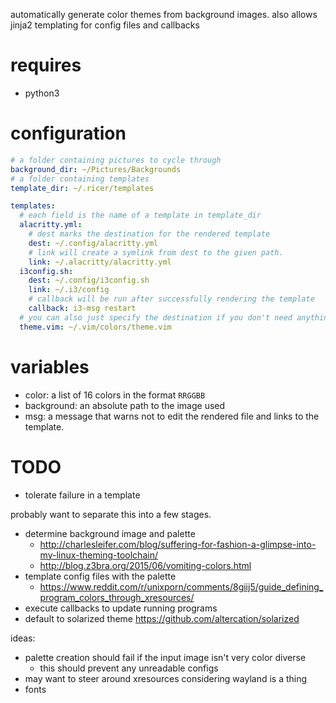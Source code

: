 automatically generate color themes from background images.
also allows jinja2 templating for config files and callbacks

# requires
* python3

# configuration
``` yaml
# a folder containing pictures to cycle through
background_dir: ~/Pictures/Backgrounds 
# a folder containing templates
template_dir: ~/.ricer/templates

templates:
  # each field is the name of a template in template_dir
  alacritty.yml: 
    # dest marks the destination for the rendered template
    dest: ~/.config/alacritty.yml
    # link will create a symlink from dest to the given path.
    link: ~/.alacritty/alacritty.yml
  i3config.sh: 
    dest: ~/.config/i3config.sh
    link: ~/.i3/config
    # callback will be run after successfully rendering the template
    callback: i3-msg restart
  # you can also just specify the destination if you don't need anything else
  theme.vim: ~/.vim/colors/theme.vim
```

# variables
* color: a list of 16 colors in the format `RRGGBB`
* background: an absolute path to the image used
* msg: a message that warns not to edit the rendered file and links to the template.

# TODO
* tolerate failure in a template


probably want to separate this into a few stages.
* determine background image and palette
    * http://charlesleifer.com/blog/suffering-for-fashion-a-glimpse-into-my-linux-theming-toolchain/
    * http://blog.z3bra.org/2015/06/vomiting-colors.html
* template config files with the palette
    - https://www.reddit.com/r/unixporn/comments/8giij5/guide_defining_program_colors_through_xresources/
* execute callbacks to update running programs
* default to solarized theme https://github.com/altercation/solarized

ideas:
* palette creation should fail if the input image isn't very color diverse
    - this should prevent any unreadable configs
* may want to steer around xresources considering wayland is a thing
* fonts
